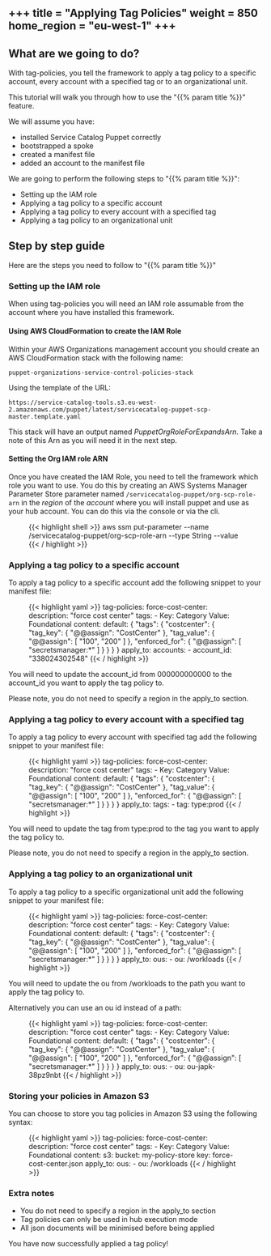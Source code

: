 +++
title = "Applying Tag Policies"
weight = 850
home_region = "eu-west-1"
+++
---

## What are we going to do?

With tag-policies, you tell the framework to apply a tag policy to a specific account, every account with a specified
tag or to an organizational unit.


This tutorial will walk you through how to use the "{{% param title %}}" feature.

We will assume you have:
 
 - installed Service Catalog Puppet correctly
 - bootstrapped a spoke
 - created a manifest file
 - added an account to the manifest file
 
We are going to perform the following steps to "{{% param title %}}":

- Setting up the IAM role
- Applying a tag policy to a specific account
- Applying a tag policy to every account with a specified tag
- Applying a tag policy to an organizational unit

## Step by step guide

Here are the steps you need to follow to "{{% param title %}}"


### Setting up the IAM role

When using tag-policies you will need an IAM role assumable from the account where you have installed this framework.

#### Using AWS CloudFormation to create the IAM Role

Within your AWS Organizations management account you should create an AWS CloudFormation stack with the following name:

`puppet-organizations-service-control-policies-stack`

Using the template of the URL:

`https://service-catalog-tools.s3.eu-west-2.amazonaws.com/puppet/latest/servicecatalog-puppet-scp-master.template.yaml`

This stack will have an output named *PuppetOrgRoleForExpandsArn*.  Take a note of this Arn as you will need it in the
next step.

#### Setting the Org IAM role ARN

Once you have created the IAM Role, you need to tell the framework which role you want to use.  You do this by creating
an AWS Systems Manager Parameter Store parameter named `/servicecatalog-puppet/org-scp-role-arn` in the *region* of the 
*account* where you will install puppet and use as your hub account.  You can do this via the console or via the cli.

<figure>
  {{< highlight shell >}}
aws ssm put-parameter --name /servicecatalog-puppet/org-scp-role-arn --type String --value <VALUE-FROM-STEP-ABOVE>  
  {{< / highlight >}}
</figure>


### Applying a tag policy to a specific account

To apply a tag policy to a specific account add the following snippet to your manifest file:

 <figure>
  {{< highlight yaml >}}
tag-policies:
  force-cost-center:
    description: "force cost center"
    tags:
      - Key: Category
        Value: Foundational
    content:
      default: {
        "tags": {
          "costcenter": {
            "tag_key": {
              "@@assign": "CostCenter"
            },
            "tag_value": {
              "@@assign": [
                  "100",
                  "200"
              ]
            },
            "enforced_for": {
              "@@assign": [
                  "secretsmanager:*"
              ]
            }
          }
        }
      }
    apply_to:
      accounts:
        - account_id: "338024302548"
{{< / highlight >}}
 </figure>

You will need to update the account_id from 000000000000 to the account_id you want to apply the tag policy
to.

Please note, you do not need to specify a region in the apply_to section.

### Applying a tag policy to every account with a specified tag

To apply a tag policy to every account with specified tag add the following snippet to your manifest file:

 <figure>
  {{< highlight yaml >}}
tag-policies:
  force-cost-center:
    description: "force cost center"
    tags:
      - Key: Category
        Value: Foundational
    content:
      default: {
        "tags": {
          "costcenter": {
            "tag_key": {
              "@@assign": "CostCenter"
            },
            "tag_value": {
              "@@assign": [
                  "100",
                  "200"
              ]
            },
            "enforced_for": {
              "@@assign": [
                  "secretsmanager:*"
              ]
            }
          }
        }
      }
    apply_to:
      tags:
        - tag: type:prod
  {{< / highlight >}}
 </figure>

You will need to update the tag from type:prod to the tag you want to apply the tag policy to.

Please note, you do not need to specify a region in the apply_to section.

### Applying a tag policy to an organizational unit

To apply a tag policy to a specific organizational unit add the following snippet to your manifest file:

 <figure>
  {{< highlight yaml >}}
tag-policies:
  force-cost-center:
    description: "force cost center"
    tags:
      - Key: Category
        Value: Foundational
    content:
      default: {
        "tags": {
          "costcenter": {
            "tag_key": {
              "@@assign": "CostCenter"
            },
            "tag_value": {
              "@@assign": [
                  "100",
                  "200"
              ]
            },
            "enforced_for": {
              "@@assign": [
                  "secretsmanager:*"
              ]
            }
          }
        }
      }
    apply_to:
      ous:
        - ou: /workloads
  {{< / highlight >}}
 </figure>

You will need to update the ou from /workloads to the path you want to apply the tag policy
to.

Alternatively you can use an ou id instead of a path:

 <figure>
  {{< highlight yaml >}}
tag-policies:
  force-cost-center:
    description: "force cost center"
    tags:
      - Key: Category
        Value: Foundational
    content:
      default: {
        "tags": {
          "costcenter": {
            "tag_key": {
              "@@assign": "CostCenter"
            },
            "tag_value": {
              "@@assign": [
                  "100",
                  "200"
              ]
            },
            "enforced_for": {
              "@@assign": [
                  "secretsmanager:*"
              ]
            }
          }
        }
      }
    apply_to:
      ous:
        - ou: ou-japk-38pz9nbt
  {{< / highlight >}}
 </figure>

### Storing your policies in Amazon S3

You can choose to store you tag policies in Amazon S3 using the following syntax:

 <figure>
  {{< highlight yaml >}}
tag-policies:
  force-cost-center:
    description: "force cost center"
    tags:
      - Key: Category
        Value: Foundational
    content:
      s3: 
        bucket: my-policy-store
        key: force-cost-center.json
    apply_to:
      ous:
        - ou: /workloads
  {{< / highlight >}}
 </figure>

### Extra notes 
- You do not need to specify a region in the apply_to section
- Tag policies can only be used in hub execution mode
- All json documents will be minimised before being applied

You have now successfully applied a tag policy!
